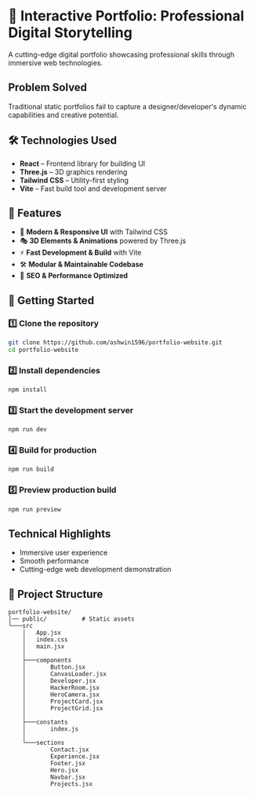 # 🚀 Interactive Portfolio: Professional Digital Storytelling

A cutting-edge digital portfolio showcasing professional skills through immersive web technologies.

## Problem Solved

Traditional static portfolios fail to capture a designer/developer's dynamic capabilities and creative potential.

## 🛠️ Technologies Used

- **React** – Frontend library for building UI
- **Three.js** – 3D graphics rendering
- **Tailwind CSS** – Utility-first styling
- **Vite** – Fast build tool and development server

## 🌟 Features

- 🎨 **Modern & Responsive UI** with Tailwind CSS
- 🎭 **3D Elements & Animations** powered by Three.js
- ⚡ **Fast Development & Build** with Vite
- 🛠 **Modular & Maintainable Codebase**
- 🔗 **SEO & Performance Optimized**

## 🚀 Getting Started

### 1️⃣ Clone the repository
```sh
git clone https://github.com/ashwin1596/portfolio-website.git
cd portfolio-website
```

### 2️⃣ Install dependencies
```sh
npm install
```

### 3️⃣ Start the development server
```sh
npm run dev
```

### 4️⃣ Build for production
```sh
npm run build
```

### 5️⃣ Preview production build
```sh
npm run preview
```

## Technical Highlights

- Immersive user experience
- Smooth performance
- Cutting-edge web development demonstration

## 📂 Project Structure

```
portfolio-website/
│── public/          # Static assets
└───src
    │   App.jsx
    │   index.css
    │   main.jsx
    │
    ├───components
    │       Button.jsx
    │       CanvasLoader.jsx
    │       Developer.jsx
    │       HackerRoom.jsx
    │       HeroCamera.jsx
    │       ProjectCard.jsx
    │       ProjectGrid.jsx
    │
    ├───constants
    │       index.js
    │
    └───sections
            Contact.jsx
            Experience.jsx
            Footer.jsx
            Hero.jsx
            Navbar.jsx
            Projects.jsx
```

